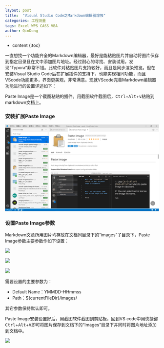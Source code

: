 ```yaml
---
layout: post
title:  "Visual Studio Code之Markdown编辑器增强"
categories: 工程测量
tags: Excel WPS CASS VBA
author: QinDong
---
```

* content
{:toc}

一直想找一个功能齐全的Markdown编辑器，最好是能粘贴图片并自动将图片保存到指定目录且在文中添加图片地址。经过耐心的寻找、安装试用，发现“Typora”非常不错。此软件对粘贴图片支持较好，而且是同步渲染预览。但在安装Visual Studio Code后在扩展插件的支持下，也能实现相同功能，而且VScode功能更多，界面更美观，非常满意。现就VScode完善Markdown编辑器功能进行的设置详述如下：

Paste Image是一个截图粘贴的插件。用截图软件截图后，<kbd>Ctrl</kbd>+<kbd>Alt</kbd>+<kbd>v</kbd>粘贴到markdown文档上。

### 安装扩展Paste Image

![](images/20190920-154140.png)

### 设置Paste Image参数

Markdown文章所用图片均存放在文档同目录下的“images”子目录下，Paste Image参数主要参数作如下设置：

![](/images/20190920-155526.png)

![](/images/20190920-162015.png)

![](/images/20190920-155613.png)

需要设置的主要参数为：

- Default Name：YMMDD-HHmmss
- Path：${currentFileDir}/images/

其它参数保持默认即可。

Paste Image安装设置好后，用截图软件截图到剪贴板，回到VS code中用快捷键<kbd>Ctrl</kbd>+<kbd>Alt</kbd>+<kbd>V</kbd>即可将图片保存到文档下的“Images”目录下并同时将图片地址添加到文档中。



![](../img/2019/20190920-171524.png)